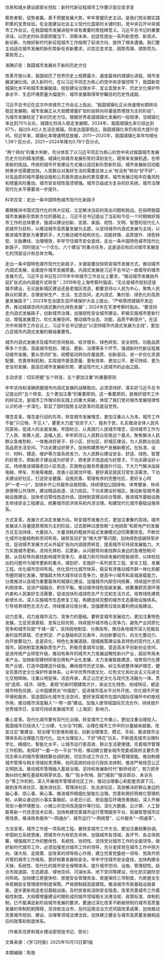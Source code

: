 住房和城乡建设部部长倪虹：新时代新征程城市工作要识变应变求变

察势者智，驭势者赢。善于把握发展大势，牢牢掌握历史主动，是我们党长期实践积累的宝贵经验。在全面建设社会主义现代化国家的关键时刻，党中央召开中央城市工作会议，在我国城市发展进程中具有重要的里程碑意义。习近平总书记的重要讲话，以历史的纵深感把握当下、洞察未来，创造性提出一系列新思想、新观点、新论断，为做好新时代新征程城市工作指明了前进方向、提供了根本遵循。我们要主动适应城市发展的新形势新任务新要求，识变应变求变，因势而谋、顺势而为、乘势而上。

准确识变：我国城市发展处于新的历史方位

改革开放以来，我国经历了世界历史上规模最大、速度最快的城镇化进程，城市发展波澜壮阔。进入新时代，在以习近平同志为核心的党中央坚强领导下，我国新型城镇化水平和城市发展能级、规划建设治理水平、宜业宜居水平、历史文化保护传承水平、生态环境质量大幅提升，城市发展取得举世瞩目的历史性成就。

习近平总书记在这次中央城市工作会议上指出，“我国城镇化正从快速增长期转向稳定发展期，城市发展正从大规模增量扩张阶段转向存量提质增效为主的阶段”，为城市发展标定了新的历史方位。根据世界各国城镇化发展的一般规律，当城镇化率达到70%左右，城镇化将进入稳定发展期。2024年，我国城镇化率已经达到67%，超过9.4亿人生活在城镇。同发达国家相比，我国城镇化率仍有较大提升空间。但近年来，城镇化率增速明显放缓，2011—2020年，我国城镇化率年均增长1.39个百分点，2021—2024年降为0.78个百分点。

“两个转向”的重大判断，充分体现了以习近平同志为核心的党中央对我国城市发展历史方位的精准把握。城镇化和城市发展形势的深刻变化，既带来发展机遇，也带来新的挑战。传统的城市开发建设方式难以适应新形势新阶段，城市发展新旧动能转换步伐需要加快。人民群众对美好生活的需要总体上从“有没有”转向“好不好”，对高品质的城市基础设施和公共服务提出新的更高要求。城市发展过程中存量风险和增量风险叠加，城市安全韧性亟须增强。城市日益成为复杂的巨系统，城市治理现代化水平需要进一步提升。

科学应变：走出一条中国特色城市现代化新路子

着眼推进中国式现代化的伟大征程，立足解决当前的突出问题和挑战，在指明我国城市发展新形势新方位的基础上，习近平总书记提出了当前和今后一个时期做好城市工作的总体要求，强调以建设创新、宜居、美丽、韧性、文明、智慧的现代化人民城市为目标，以推动城市高质量发展为主题，以坚持城市内涵式发展为主线，以推进城市更新为重要抓手，大力推动城市结构优化、动能转换、品质提升、绿色转型、文脉赓续、治理增效，牢牢守住城市安全底线，走出一条中国特色城市现代化新路子，同时提出“一个优化、六个建设”的重点任务，这是适应和应对城市发展变化的顶层设计和总体方略。

走出一条中国特色城市现代化新路子，关键是要加快转变城市发展方式，推动城市内涵式发展，全面提升城市发展质量。内涵式发展是习近平总书记一直倡导的城市发展方式。习近平总书记在2015年中央城市工作会议上要求，“推动城市发展由外延扩张式向内涵提升式转变”；2019年在上海考察时强调，“无论是城市规划还是城市建设，无论是新城区建设还是老城区改造，都要坚持以人民为中心，聚焦人民群众的需求，合理安排生产、生活、生态空间，走内涵式、集约型、绿色化的高质量发展路子”；2023年在全国生态环境保护大会上提出，“严格管控城镇开发边界，推动城镇空间内涵式集约化绿色发展”；2024年在天津考察时指出，“要坚持走内涵式发展路子，创新城市治理，加强韧性安全城市建设，积极实施城市更新行动，增强发展潜力、优化发展空间，推动城市业态、功能、品质不断提升”。在这次中央城市工作会议上，习近平总书记提出“以坚持城市内涵式发展为主线”，更加凸显城市内涵式发展的极端重要性。

城市内涵式发展涉及城市的空间格局、经济增长、绿色转型、安全韧性、功能品质等多个方面，涵盖城市规划、建设、更新、治理等多个环节，强调新时代新征程推动城市发展，要从空间扩张、规模驱动转向存量提质、创新驱动，进一步优化资源配置、完善体制机制，实现城市更高质量、更有效率、更加公平、更可持续、更为安全的发展，是适应城市发展新形势、建设现代化人民城市的必由之路。

主动求变：切实把握“五个转变、五个更加注重”的重要原则

牢牢坚持和准确把握城市内涵式发展的战略取向，必须坚持好、落实好习近平总书记提出的“五个转变、五个更加注重”的重要原则。这一重要原则，是做好城市工作的辩证法，是城市工作理论和实践上的重大突破，体现了我们党对城市发展规律性认识的进一步深化，彰显了因时因势主动变革的高度自觉性。

理念变革。理念是行动的先导。转变城市发展理念，更加注重以人为本。城市工作不能“只见物、不见人”，要更大力度“投资于人”、服务于民，扎实推进全体人民共同富裕，促进人的全面发展。牢固树立、认真践行人民城市理念，坚持城市工作为了人民、依靠人民、造福人民，牢牢抓住让人民群众安居这个基点，聚焦解决人民群众急难愁盼，一体推进好房子、好小区、好社区、好城区建设，为人民群众创造高品质生活空间。下功夫建设好房子。加快构建房地产发展新模式。在标准、设计、材料、建造、维护等方面系统发力，为人民群众建设安全、舒适、绿色、智慧的好房子。把新房子建设成为好房子，把老房子改造成为好房子。下功夫建设好小区。持续推进城镇老旧小区改造，实施物业服务质量提升行动，下大力气解决加装电梯、停车、充电等难题，改善小区居住环境，更好满足居民日常生活需求。下功夫建设好社区。打造安全健康、设施完善、管理有序的完整社区，更好关心呵护“一老一小”，加快补齐公共服务设施短板。持续增加公园绿地、体育健身、休闲游憩等公共场所，建设精品街道、活力街区。下功夫建设好城区。推动新型城市基础设施建设，加快老旧管线改造升级，因地制宜建设综合管廊，推进城市基础设施生命线安全工程建设，统筹城市防洪体系和内涝治理，构建现代化城市基础设施体系。

方式变革。发展方式决定发展方向。转变城市发展方式，更加注重集约高效。城市发展进入存量提质增效为主的阶段，过去那种过度依赖“土地财政”和房地产的发展方式无法持续，大量投入、大量消耗的粗放外延式发展模式迫切需要改变。不断优化城市功能结构和空间布局，破除盲目扩张“摊大饼”等问题，加快绿色低碳转型步伐，促进城市发展方式从外延扩张向内涵提质转变，提高城市可持续发展能力。大力实施城市更新。坚持先体检、后更新，从问题导向查找群众身边的急难愁盼问题，从目标导向查找影响城市竞争力、承载力和可持续发展的短板弱项，以体检找出的问题作为城市更新的重点，谋划好、实施好一系列民生工程、安全工程、发展工程。优化城市空间布局。优化现代化城市体系，稳妥有序推动城市群一体化和都市圈同城化发展，增强超大特大城市综合竞争力，提高中小城市和县城承载能力，分类推进以县城为重要载体的城镇化建设。加强城市内部空间统筹，持续提升空间利用效率，促进产城融合、职住平衡。推动城市绿色低碳发展。统筹兼顾资源环境约束和人民美好生活需要，促进加快形成绿色生产方式和生活方式。培育绿色建筑新增长点。深入实施城市生态修复工程，构建连续完整的城市生态基础设施体系。引导培育绿色生活方式，持续推进垃圾分类。加强建筑垃圾处置利用设施建设。

动力变革。动力是城市活力、竞争力的基础。要转变城市发展动力，更加注重特色发展。立足资源禀赋、发挥比较优势，持续提升城市核心竞争力，避免产业同质化竞争和城市风貌“千城一面”。坚持因地制宜、分类指导，推动各地城市深入挖掘自身的自然禀赋、历史积淀、产业基础和区位条件，向创新要动力、向文化要动力、向开放要动力，走差异化、特色化发展道路，因城施策建设各具特色的现代化人民城市。因地制宜发展新质生产力。积极完善城市功能，营造高水平创新创业空间，促进传统产业转型升级，推动有条件的城市大力发展战略性新兴产业，超前布局未来产业。加快新型建材研发应用和产业化发展，大力发展智能建造，培育现代化建筑产业链，打造中国建造升级版。赓续城市历史文脉。树立系统整体保护理念，健全完善历史文化保护传承体系，让中华优秀传统文化、红色文化和社会主义先进文化交相辉映。注重以用促保，活态传承，真正让历史文化与现代生活融为一体。贯彻“适用、经济、绿色、美观”的新时期建筑方针，突出文化特色、地域特征，塑造城市特色风貌，让中国建筑长“中国脸”。促进城市高水平对外开放。优化城市开放环境和服务，营造国际化城市生活空间，更好发挥城市在国内国际双循环中的枢纽作用，推动城市深度融入“一带一路”建设。加强人居领域国际交流合作，持续提升世界城市日、全球可持续发展城市奖（上海奖）影响力。

重心变革。现代化城市要有现代化治理。转变城市工作重心，更加注重治理投入。我国城市已经进入“三分建、七分治”时期，治理在城市工作中的分量越来越重。改变过去“重建设、轻治理”的思维和做法，创新治理理念、模式、手段，推进城市治理体系和治理能力现代化。加大治理投入，下好“绣花”功夫，不断提高城市治理科学化、精细化、智能化水平，让城市运行更高效、群众生活更便捷。完善城市管理工作机制。发挥好“一委一办一平台”作用，推动建立健全城市党委或政府主要负责同志牵头的城市管理统筹协调机制，切实形成工作合力、提升管理效能。推动构建城市管理与相关领域权责清晰、协同高效的综合行政执法体制，推进严格规范公正文明执法。推动城市管理融入基层治理。坚持和发展新时代“枫桥经验”，努力把矛盾纠纷化解在基层和萌芽状态。推广“街乡吹哨、部门报到”“接诉即办、未诉先办”等工作机制，深入开展城市管理进社区工作，推动治理重心和配套资源下沉，做到宣传进社区、服务进社区、管理进社区、执法进社区，高效解决好群众身边的操心事、烦心事、揪心事。推进城市精细化智能化治理。完善和用好网格化管理机制，从群众身边的小事实事做起，从老旧小区、房前屋后环境改善做起，深入开展背街小巷环境整治、小微公共空间改造提升等行动。深化大数据、云计算、人工智能等新一代信息技术应用，加快构建完善城市运行管理服务平台，拓展智慧城市应用场景，推进政务服务“一网通办”、城市运行“一网统管”、公共服务“一网通享”。

方法变革。城市工作是一项系统工程。要转变城市工作方法，更加注重统筹协调。牢固树立系统思维，把城市作为有机生命体，加强城市各领域、各环节、各主体统筹，增强城市工作的整体性、系统性、协同性。坚持党对城市工作的全面领导。做好新时代城市工作，必须加强党对城市工作的领导，充分发挥党在城市工作中把方向、谋大局、定政策、促改革的领导核心作用，建立完善党委统一领导、党政齐抓共管的城市工作格局。更好统筹发展和安全。牢牢守住城市安全底线，加快构建全天候、系统性、现代化的城市安全保障体系，提升城市空间、设施、管理韧性。结合市政道路、生态廊道、绿地空间、河湖水系、地下空间等建设，优化防灾避险空间布局。加快建立房屋体检、房屋安全管理资金、房屋保险三项制度，为房屋全生命周期安全管理提供制度保障。严格限制超高层建筑。推进城市市政基础设施普查，逐步更新改造老旧基础设施，及时排查和消除安全隐患。改革完善城市工作基础性制度。大规模增量建设时期形成的城市领域相关法律法规、政策标准、体制机制，已不能满足新阶段城市发展的要求。要通过深化改革不断破除制约城市高质量发展的体制机制障碍，坚持依法治市，及时运用法治方式巩固改革成果，加快推动完善城市规划、建设、治理等领域法律法规，加快建立健全与城市高质量发展相适应的政策和制度体系。

（作者系住房和城乡建设部党组书记、部长）


文章来源：《学习时报》2025年10月13日第1版

本期编辑：陈艳
